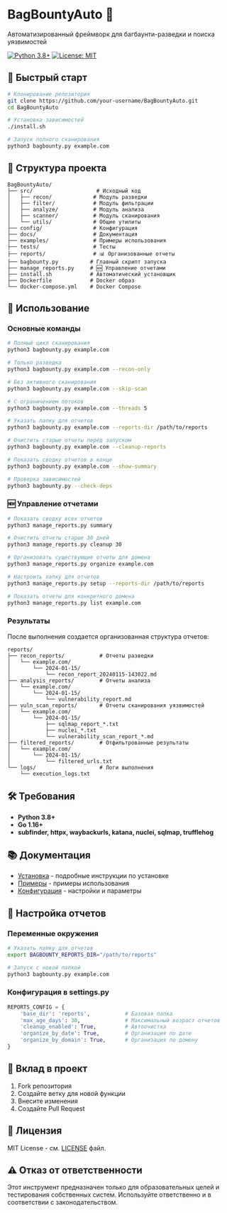 # BagBountyAuto 🎯

Автоматизированный фреймворк для багбаунти-разведки и поиска уязвимостей

[![Python 3.8+](https://img.shields.io/badge/python-3.8+-blue.svg)](https://www.python.org/downloads/)
[![License: MIT](https://img.shields.io/badge/License-MIT-yellow.svg)](https://opensource.org/licenses/MIT)

## 🚀 Быстрый старт

```bash
# Клонирование репозитория
git clone https://github.com/your-username/BagBountyAuto.git
cd BagBountyAuto

# Установка зависимостей
./install.sh

# Запуск полного сканирования
python3 bagbounty.py example.com
```

## 📁 Структура проекта

```
BagBountyAuto/
├── src/                    # Исходный код
│   ├── recon/             # Модуль разведки
│   ├── filter/            # Модуль фильтрации
│   ├── analyze/           # Модуль анализа
│   ├── scanner/           # Модуль сканирования
│   └── utils/             # Общие утилиты
├── config/                # Конфигурация
├── docs/                  # Документация
├── examples/              # Примеры использования
├── tests/                 # Тесты
├── reports/               # 📊 Организованные отчеты
├── bagbounty.py          # Главный скрипт запуска
├── manage_reports.py     # 🆕 Управление отчетами
├── install.sh            # Автоматический установщик
├── Dockerfile            # Docker образ
└── docker-compose.yml    # Docker Compose
```

## 🎯 Использование

### Основные команды

```bash
# Полный цикл сканирования
python3 bagbounty.py example.com

# Только разведка
python3 bagbounty.py example.com --recon-only

# Без активного сканирования
python3 bagbounty.py example.com --skip-scan

# С ограничением потоков
python3 bagbounty.py example.com --threads 5

# Указать папку для отчетов
python3 bagbounty.py example.com --reports-dir /path/to/reports

# Очистить старые отчеты перед запуском
python3 bagbounty.py example.com --cleanup-reports

# Показать сводку отчетов в конце
python3 bagbounty.py example.com --show-summary

# Проверка зависимостей
python3 bagbounty.py --check-deps
```

### 🆕 Управление отчетами

```bash
# Показать сводку всех отчетов
python3 manage_reports.py summary

# Очистить отчеты старше 30 дней
python3 manage_reports.py cleanup 30

# Организовать существующие отчеты для домена
python3 manage_reports.py organize example.com

# Настроить папку для отчетов
python3 manage_reports.py setup --reports-dir /path/to/reports

# Показать отчеты для конкретного домена
python3 manage_reports.py list example.com
```

### Результаты

После выполнения создается организованная структура отчетов:

```
reports/
├── recon_reports/           # Отчеты разведки
│   └── example.com/
│       └── 2024-01-15/
│           └── recon_report_20240115-143022.md
├── analysis_reports/        # Отчеты анализа
│   └── example.com/
│       └── 2024-01-15/
│           └── vulnerability_report.md
├── vuln_scan_reports/       # Отчеты сканирования уязвимостей
│   └── example.com/
│       └── 2024-01-15/
│           ├── sqlmap_report_*.txt
│           ├── nuclei_*.txt
│           └── vulnerability_scan_report_*.md
├── filtered_reports/        # Отфильтрованные результаты
│   └── example.com/
│       └── 2024-01-15/
│           └── filtered_urls.txt
└── logs/                    # Логи выполнения
    └── execution_logs.txt
```

## 🛠️ Требования

- **Python 3.8+**
- **Go 1.16+**
- **subfinder, httpx, waybackurls, katana, nuclei, sqlmap, trufflehog**

## 📚 Документация

- [Установка](INSTALL.md) - подробные инструкции по установке
- [Примеры](examples/) - примеры использования
- [Конфигурация](config/) - настройки и параметры

## 🔧 Настройка отчетов

### Переменные окружения

```bash
# Указать папку для отчетов
export BAGBOUNTY_REPORTS_DIR="/path/to/reports"

# Запуск с новой папкой
python3 bagbounty.py example.com
```

### Конфигурация в settings.py

```python
REPORTS_CONFIG = {
    'base_dir': 'reports',           # Базовая папка
    'max_age_days': 30,              # Максимальный возраст отчетов
    'cleanup_enabled': True,         # Автоочистка
    'organize_by_date': True,        # Организация по дате
    'organize_by_domain': True,      # Организация по домену
}
```

## 🤝 Вклад в проект

1. Fork репозитория
2. Создайте ветку для новой функции
3. Внесите изменения
4. Создайте Pull Request

## 📄 Лицензия

MIT License - см. [LICENSE](LICENSE) файл.

## ⚠️ Отказ от ответственности

Этот инструмент предназначен только для образовательных целей и тестирования собственных систем. Используйте ответственно и в соответствии с законодательством.


